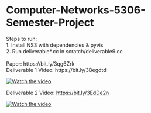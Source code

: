 <h1>Computer-Networks-5306-Semester-Project</h1>
Steps to run:<br>
1. Install NS3 with dependencies & pyvis<br>
2. Run deliverable*.cc in scratch/deliverable9.cc<br><br>
Paper: https://bit.ly/3qg6Zrk<br>
Deliverable 1 Video: https://bit.ly/3Begdtd

[![Watch the video](https://i.imgur.com/yrnnPMw.png)](https://bit.ly/3Begdtd)

Deliverable 2 Video: https://bit.ly/3EdDe2n

[![Watch the video](https://i.imgur.com/LRCHqSH.png)](https://bit.ly/3EdDe2n)<br><br>





